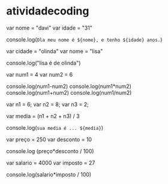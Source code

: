 # atividadecoding
var nome = "davi"
var idade = "31"
 
console.log(`Ola meu nome é ${nome}, e tenho ${idade} anos.`)
 
var cidade = "olinda"
var nome = "lisa"
 
 
console.log("lisa é de olinda")
 
var num1 = 4
var num2 = 6
 
console.log(num1-num2)
console.log(num1*num2)
console.log(num1+num2)
console.log(num1/num2)
 
var n1 = 6;
var n2 = 8;
var n3 = 2;
 
var media = (n1 + n2 + n3) / 3
 
console.log(`sua media é ... ${media}`)
 
 
var preço = 250
var desconto = 10
 
console.log (preço*desconto / 100)
 
 
var salario = 4000
var imposto  = 27
 
console.log(salario*imposto / 100)
